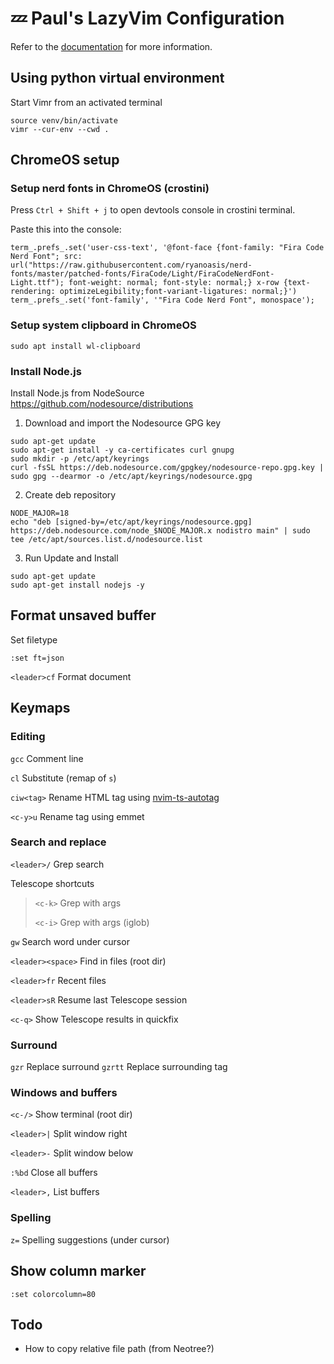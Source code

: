 # 💤 Paul's LazyVim Configuration

Refer to the [documentation](https://lazyvim.github.io/installation) for more information.

## Using python virtual environment

Start Vimr from an activated terminal

```
source venv/bin/activate
vimr --cur-env --cwd .
```

## ChromeOS setup

### Setup nerd fonts in ChromeOS (crostini)

Press `Ctrl + Shift + j` to open devtools console in crostini terminal.

Paste this into the console:

```
term_.prefs_.set('user-css-text', '@font-face {font-family: "Fira Code Nerd Font"; src: url("https://raw.githubusercontent.com/ryanoasis/nerd-fonts/master/patched-fonts/FiraCode/Light/FiraCodeNerdFont-Light.ttf"); font-weight: normal; font-style: normal;} x-row {text-rendering: optimizeLegibility;font-variant-ligatures: normal;}')
term_.prefs_.set('font-family', '"Fira Code Nerd Font", monospace');
```

### Setup system clipboard in ChromeOS

```
sudo apt install wl-clipboard
```

### Install Node.js

Install Node.js from NodeSource https://github.com/nodesource/distributions

1. Download and import the Nodesource GPG key

```
sudo apt-get update
sudo apt-get install -y ca-certificates curl gnupg
sudo mkdir -p /etc/apt/keyrings
curl -fsSL https://deb.nodesource.com/gpgkey/nodesource-repo.gpg.key | sudo gpg --dearmor -o /etc/apt/keyrings/nodesource.gpg
```

2. Create deb repository

```
NODE_MAJOR=18
echo "deb [signed-by=/etc/apt/keyrings/nodesource.gpg] https://deb.nodesource.com/node_$NODE_MAJOR.x nodistro main" | sudo tee /etc/apt/sources.list.d/nodesource.list
```

3. Run Update and Install

```
sudo apt-get update
sudo apt-get install nodejs -y
```

## Format unsaved buffer

Set filetype

```
:set ft=json
```

`<leader>cf` Format document

## Keymaps

### Editing

`gcc` Comment line

`cl` Substitute (remap of `s`)

`ciw<tag>` Rename HTML tag using [nvim-ts-autotag](https://github.com/windwp/nvim-ts-autotag)

`<c-y>u` Rename tag using emmet

### Search and replace

`<leader>/` Grep search

Telescope shortcuts

> `<c-k>` Grep with args
>
> `<c-i>` Grep with args (iglob)

`gw` Search word under cursor

`<leader><space>` Find in files (root dir)

`<leader>fr` Recent files

`<leader>sR` Resume last Telescope session

`<c-q>` Show Telescope results in quickfix

### Surround

`gzr` Replace surround
`gzrtt` Replace surrounding tag

### Windows and buffers

`<c-/>` Show terminal (root dir)

`<leader>|` Split window right

`<leader>-` Split window below

`:%bd` Close all buffers

`<leader>,` List buffers

### Spelling

`z=` Spelling suggestions (under cursor)

## Show column marker

```
:set colorcolumn=80
```

## Todo

- How to copy relative file path (from Neotree?)
